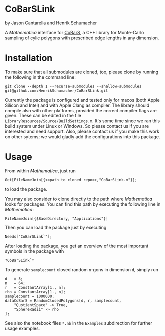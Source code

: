 # CoBarSLink
by Jason Cantarella and Henrik Schumacher


A _Mathematica_ interface for [CoBarS](https://github.com/HenrikSchumacher/CoBarS), a C++ library for Monte-Carlo sampling of cylic polygons with prescribed edge lengths in any dimension.

# Installation

To make sure that all submodules are cloned, too, please clone by running the following in the command line:

    git clone --depth 1 --recurse-submodules --shallow-submodules git@github.com:HenrikSchumacher/CoBarSLink.git

Currently the package is configured and tested only for macos (both Apple Silicon and Intel) and with Apple Clang as compiler. The library should compile also with other platforms, provided the correct compiler flags are given. These can be edited in the file `LibraryResources/Source/BuildSettings.m`. It's some time since we ran this build system under Linux or Windows. So please contact us if you are interested and need support. Also, please contact us if you make this work on other sytems; we would gladly add the configurations into this package.

# Usage

From within _Mathematica_, just run 

    Get[FileNameJoin[{<<path to cloned repo>>,"CoBarSLink.m"}];
    
to load the package.

You may also consider to clone directly to the path where _Mathematica_ looks for packages. You can find this path by executing the following line in _Mathematica_:

    FileNameJoin[{$BaseDirectory, "Applications"}]
    
Then you can load the package just by executing

    Needs["CoBarSLink`"];
    
After loading the package, you get an overview of the most important symbols in the package with

    ?CoBarSLink`*
    
To generate `samplecount` closed random `n`-gons in dimension `d`, simply run

    d   = 3;
    n   = 64;
    r   = ConstantArray[1., n];
    rho = ConstantArray[1., n];
    samplecount = 1000000;
    dataCoBarS = RandomClosedPolygons[d, r, samplecount,
        "QuotientSpace" -> True,
        "SphereRadii" -> rho
    ];
    
See also the notebook files `*.nb` in the `Examples` subdirection for further usage examples.
